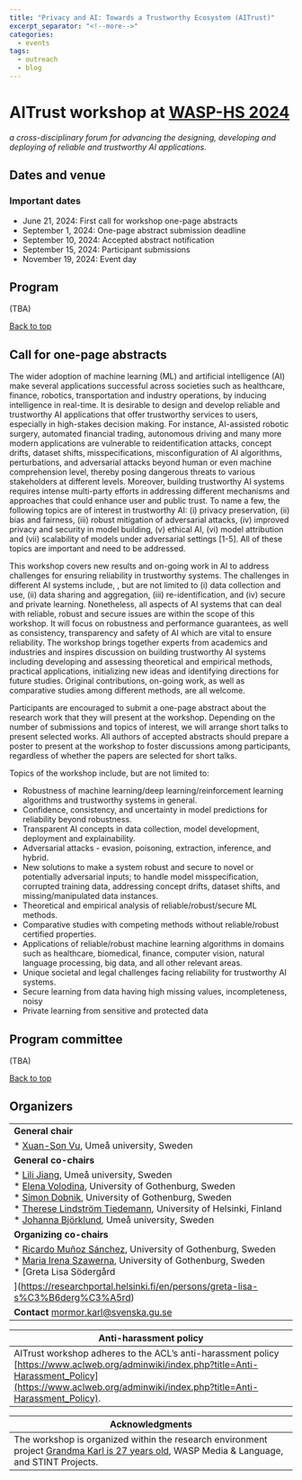 ```yaml
---
title: "Privacy and AI: Towards a Trustworthy Ecosystem (AITrust)"
excerpt_separator: "<!--more-->"
categories:
  - events
tags:
  - outreach
  - blog
---
```



# AITrust workshop at [WASP-HS 2024](https://wasp-hs.org/event/ai-for-humanity-and-society-2024/)

_a cross-disciplinary forum for advancing the designing, developing and deploying of reliable and trustworthy AI applications._



## Dates and venue
### Important dates
* June 21, 2024: First call for workshop one-page abstracts
* September 1, 2024: One-page abstract submission deadline
* September 10, 2024: Accepted abstract notification
* September 15, 2024: Participant submissions
* November 19, 2024: Event day

<!-- # Program -->


<!-- [Program](#program) -->

## Program  
(TBA)

[Back to top](#dates-and-venue)


## Call for one-page abstracts
The wider adoption of machine learning (ML) and artificial intelligence (AI) make several applications successful across societies such as healthcare, finance, robotics, transportation and industry operations, by inducing intelligence in real-time. It is desirable to design and develop reliable and trustworthy AI applications that offer trustworthy services to users, especially in high-stakes decision making. For instance, AI-assisted robotic surgery, automated financial trading, autonomous driving and many more modern applications are vulnerable to reidentification attacks, concept drifts, dataset shifts, misspecifications, misconfiguration of AI algorithms, perturbations, and adversarial attacks beyond human or even machine comprehension level, thereby posing dangerous threats to various stakeholders at different levels. Moreover, building trustworthy AI systems requires intense  multi-party efforts in addressing different mechanisms and approaches that could enhance user and public trust. To name a few, the following topics are of interest in trustworthy AI: (i) privacy preservation, (ii) bias and fairness, (iii) robust mitigation of adversarial attacks, (iv) improved privacy and security in model building, (v) ethical AI, (vi) model attribution and (vii) scalability of models under adversarial settings [1-5]. All of these topics are important and need to be addressed. 

This workshop  covers new results and on-going work in AI to address challenges for ensuring reliability in trustworthy systems. The challenges in different AI systems include, , but are not limited to (i) data collection and use, (ii) data sharing and aggregation, (iii) re-identification, and (iv) secure and private learning. Nonetheless, all aspects of AI systems that can deal with reliable, robust and secure issues are within the scope of this workshop. It will focus on robustness and performance guarantees, as well as consistency, transparency and safety of AI which are vital to ensure reliability. The workshop brings together experts from academics and industries and inspires discussion on  building trustworthy AI systems including developing and assessing theoretical and empirical methods, practical applications, initializing  new ideas and identifying directions for future studies. Original contributions, on-going work, as well as comparative studies among different methods, are all welcome.

Participants are encouraged to submit a one-page abstract about the research work that they will present at the workshop. Depending on the number of submissions and topics of interest, we will arrange short talks to present  selected works. All authors of accepted abstracts should prepare a poster to present at the workshop to foster discussions among participants, regardless of whether the papers are selected for short talks.

Topics of the workshop include, but are not limited to:

* Robustness of machine learning/deep learning/reinforcement learning algorithms and trustworthy systems in general.
* Confidence, consistency, and uncertainty in model predictions for reliability beyond robustness.
* Transparent AI concepts in data collection, model development, deployment and explainability.
* Adversarial attacks - evasion, poisoning, extraction, inference, and hybrid.
* New solutions to make a system robust and secure to novel or potentially
adversarial inputs; to handle model misspecification, corrupted training data, addressing concept drifts, dataset shifts, and missing/manipulated data instances.
* Theoretical and empirical analysis of reliable/robust/secure ML methods.
* Comparative studies with competing methods without reliable/robust certified
properties.
* Applications of reliable/robust machine learning algorithms in domains such as
healthcare, biomedical, finance, computer vision, natural language processing,
big data, and all other relevant areas.
* Unique societal and legal challenges facing reliability for trustworthy AI systems.
* Secure learning from data having high missing values, incompleteness, noisy
* Private learning from sensitive and protected data

<!--  
Internal deadlines (TBA):
* June 21, 2024: First call for workshop one-page abstracts
* September 1, 2024: One-page abstracts submission deadline
* September 10, 2024: Accepted abstracts notification
* September 15, 2024: Participant submissions
* November 19, 2024: Event day
-->


## Program committee 
(TBA)

<!--
* Kosem Iztok, University of Ljubljana, Slovenia (language resources, digital infrastructure)
* Øvrelid Lilja, University of Oslo, Sweden (NLP, anonymization, language modeling)
* Papadopoulou Anthi, Norwegian Computing Center, Norway (NLP, anonymization, LLMs)
* de Smedt Koenraad, University of Bergen, Norway (NLP, language resources)
* Velupillai Sumithra, King’s College, London, UK (NLP, language modeling, data privacy)
-->

[Back to top](#dates-and-venue)


## Organizers

|  |
|--|
|**General chair**|
|* [Xuan-Son Vu](https://people.cs.umu.se/sonvx/), Umeå university, Sweden|
|**General co-chairs**|
|* [Lili Jiang](https://people.cs.umu.se/lili.jiang/), Umeå university, Sweden<br>* [Elena Volodina](https://spraakbanken.gu.se/en/about/staff/elena), University of Gothenburg, Sweden <br>* [Simon Dobnik](https://www.gu.se/en/about/find-staff/simondobnik), University of Gothenburg, Sweden <br> * [Therese Lindström Tiedemann](https://researchportal.helsinki.fi/en/persons/therese-lindstr%C3%B6m-tiedemann), University of Helsinki, Finland <br>* [Johanna Björklund](https://www.umu.se/personal/johanna-bjorklund/), Umeå university, Sweden|
|**Organizing co-chairs**|
|* [Ricardo Muñoz Sánchez](https://rimusa.github.io/), University of Gothenburg, Sweden <br>* [Maria Irena Szawerna](https://spraakbanken.gu.se/en/about/staff/maria-szawerna), University of Gothenburg, Sweden <br>* [Greta Lisa Södergård
](https://researchportal.helsinki.fi/en/persons/greta-lisa-s%C3%B6derg%C3%A5rd) <!-- <br>-->|
|**Contact** mormor.karl@svenska.gu.se|

| Anti-harassment policy |
|--|
| AITrust workshop adheres to the ACL’s anti-harassment policy [https://www.aclweb.org/adminwiki/index.php?title=Anti-Harassment_Policy](https://www.aclweb.org/adminwiki/index.php?title=Anti-Harassment_Policy). |

| Acknowledgments |
|--|
|The workshop is organized within the research environment project [Grandma Karl is 27 years old](https://mormor-karl.github.io/), WASP Media & Language, and STINT Projects.|
